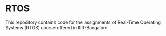 # RTOS
This repository contains code for the assignments of Real-Time Operating Systems (RTOS) course offered in IIIT-Bangalore
